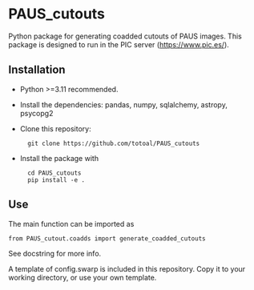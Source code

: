 # PAUS_cutouts
Python package for generating coadded cutouts of PAUS images. This package is designed to run in the PIC server (https://www.pic.es/).

## Installation
- Python >=3.11 recommended.
-  Install the dependencies: pandas, numpy, sqlalchemy, astropy, psycopg2
- Clone this repository:

		git clone https://github.com/totoal/PAUS_cutouts
 
- Install the package with
  
		cd PAUS_cutouts
  		pip install -e .

## Use
The main function can be imported as

	from PAUS_cutout.coadds import generate_coadded_cutouts

See docstring for more info.

A template of config.swarp is included in this repository. Copy it to your working directory, or use your own template.
